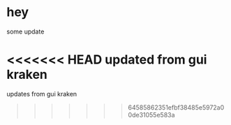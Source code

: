 # hey

some update

<<<<<<< HEAD
updated from gui kraken
=======
updates from gui kraken
>>>>>>> 64585862351efbf38485e5972a00de31055e583a
